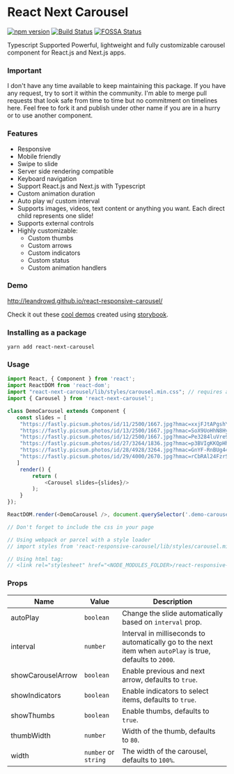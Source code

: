 # React Next Carousel

[![npm version](https://badge.fury.io/js/react-next-carousel.svg)](https://badge.fury.io/js/react-next-carousel)
[![Build Status](https://travis-ci.org/leandrowd/react-next-carousel.svg?branch=master)](https://travis-ci.org/leandrowd/react-next-carousel)
[![FOSSA Status](https://app.fossa.io/api/projects/git%2Bgithub.com%2Fleandrowd%2Freact-responsive-carousel.svg?type=shield)](https://app.fossa.io/projects/git%2Bgithub.com%2Fleandrowd%2Freact-next-carousel?ref=badge_shield)

Typescript Supported Powerful, lightweight and fully customizable carousel component for React.js and Next.js apps.

### Important

I don't have any time available to keep maintaining this package. If you have any request, try to sort it within the community. I'm able to merge pull requests that look safe from time to time but no commitment on timelines here. Feel free to fork it and publish under other name if you are in a hurry or to use another component.

### Features

- Responsive
- Mobile friendly
- Swipe to slide
- Server side rendering compatible
- Keyboard navigation
- Support React.js and Next.js with Typescript
- Custom animation duration
- Auto play w/ custom interval
- Supports images, videos, text content or anything you want. Each direct child represents one slide!
- Supports external controls
- Highly customizable:
  - Custom thumbs
  - Custom arrows
  - Custom indicators
  - Custom status
  - Custom animation handlers

### Demo

<http://leandrowd.github.io/react-responsive-carousel/>

Check it out these [cool demos](http://react-responsive-carousel.js.org/storybook/index.html) created using [storybook](https://storybook.js.org/).

### Installing as a package

`yarn add react-next-carousel`

### Usage

```javascript
import React, { Component } from 'react';
import ReactDOM from 'react-dom';
import "react-next-carousel/lib/styles/carousel.min.css"; // requires a loader
import { Carousel } from 'react-next-carousel';

class DemoCarousel extends Component {
   const slides = [
    "https://fastly.picsum.photos/id/11/2500/1667.jpg?hmac=xxjFJtAPgshYkysU_aqx2sZir-kIOjNR9vx0te7GycQ",
    "https://fastly.picsum.photos/id/13/2500/1667.jpg?hmac=SoX9UoHhN8HyklRA4A3vcCWJMVtiBXUg0W4ljWTor7s",
    "https://fastly.picsum.photos/id/12/2500/1667.jpg?hmac=Pe3284luVre9ZqNzv1jMFpLihFI6lwq7TPgMSsNXw2w",
    "https://fastly.picsum.photos/id/27/3264/1836.jpg?hmac=p3BVIgKKQpHhfGRRCbsi2MCAzw8mWBCayBsKxxtWO8g",
    "https://fastly.picsum.photos/id/28/4928/3264.jpg?hmac=GnYF-RnBUg44PFfU5pcw_Qs0ReOyStdnZ8MtQWJqTfA",
    "https://fastly.picsum.photos/id/29/4000/2670.jpg?hmac=rCbRAl24FzrSzwlR5tL-Aqzyu5tX_PA95VJtnUXegGU",
   ]
    render() {
        return (
            <Carousel slides={slides}/>
        );
    }
});

ReactDOM.render(<DemoCarousel />, document.querySelector('.demo-carousel'));

// Don't forget to include the css in your page

// Using webpack or parcel with a style loader
// import styles from 'react-responsive-carousel/lib/styles/carousel.min.css';

// Using html tag:
// <link rel="stylesheet" href="<NODE_MODULES_FOLDER>/react-responsive-carousel/lib/styles/carousel.min.css"/>
```

### Props

| Name              | Value                | Description                                                                                                |
| ----------------- | -------------------- | ---------------------------------------------------------------------------------------------------------- |
| autoPlay          | `boolean`            | Change the slide automatically based on `interval` prop.                                                   |
| interval          | `number`             | Interval in milliseconds to automatically go to the next item when `autoPlay` is true, defaults to `2000`. |
| showCarouselArrow | `boolean`            | Enable previous and next arrow, defaults to `true`.                                                        |
| showIndicators    | `boolean`            | Enable indicators to select items, defaults to `true`.                                                     |
| showThumbs        | `boolean`            | Enable thumbs, defaults to `true`.                                                                         |
| thumbWidth        | `number`             | Width of the thumb, defaults to `80`.                                                                      |
| width             | `number` or `string` | The width of the carousel, defaults to `100%`.                                                             |
